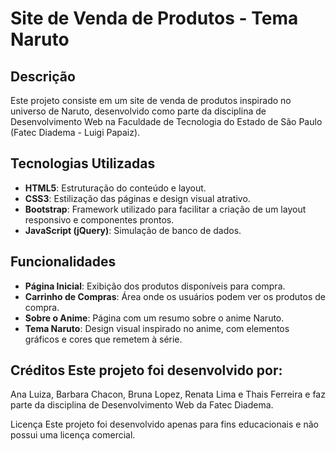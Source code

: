 # Site de Venda de Produtos - Tema Naruto

## Descrição
Este projeto consiste em um site de venda de produtos inspirado no universo de Naruto, desenvolvido como parte da disciplina de Desenvolvimento Web na Faculdade de Tecnologia do Estado de São Paulo (Fatec Diadema - Luigi Papaiz).

## Tecnologias Utilizadas
- **HTML5**: Estruturação do conteúdo e layout.
- **CSS3**: Estilização das páginas e design visual atrativo.
- **Bootstrap**: Framework utilizado para facilitar a criação de um layout responsivo e componentes prontos.
- **JavaScript (jQuery)**: Simulação de banco de dados.

## Funcionalidades
- **Página Inicial**: Exibição dos produtos disponíveis para compra.
- **Carrinho de Compras**: Área onde os usuários podem ver os produtos de compra.
- **Sobre o Anime**: Página com um resumo sobre o anime Naruto.
- **Tema Naruto**: Design visual inspirado no anime, com elementos gráficos e cores que remetem à série.

## Créditos Este projeto foi desenvolvido por:
Ana Luiza, Barbara Chacon, Bruna Lopez, Renata Lima e Thais Ferreira e faz parte da disciplina de Desenvolvimento Web da Fatec Diadema. 

Licença Este projeto foi desenvolvido apenas para fins educacionais e não possui uma licença comercial.
